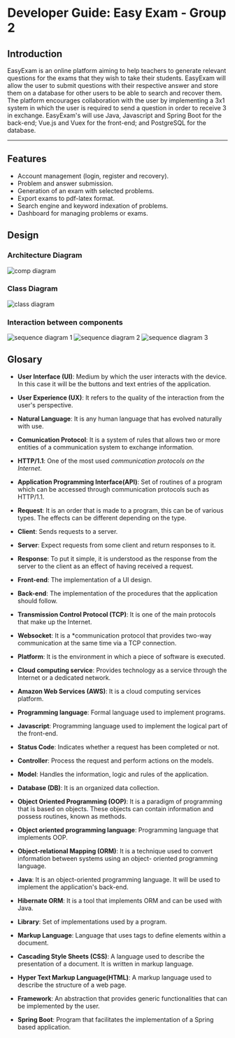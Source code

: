 # Developer Guide: Easy Exam - Group 2

## Introduction
EasyExam is an online platform aiming to help teachers to generate relevant questions for the exams that they wish to take their students. EasyExam will allow the user to submit questions with their respective answer and store them on a database for other users to be able to search and recover them. The platform encourages collaboration with the user by implementing a 3x1 system in which the user is required to send a question in order to receive 3 in exchange.
EasyExam's will use Java,  Javascript and Spring Boot for the back-end; Vue.js and Vuex for the front-end; and PostgreSQL for the database.

---

## Features

- Account management (login, register and recovery).
- Problem and answer submission.
- Generation of an exam with selected problems.
- Export exams to pdf-latex format.
- Search engine and keyword indexation of problems.
- Dashboard for managing problems or exams.

## Design

### Architecture Diagram
![comp diagram]()

### Class Diagram
![class diagram]()

### Interaction between components
![sequence diagram 1](createProblem.jpeg)
![sequence diagram 2]()
![sequence diagram 3]()

## Glosary

- **User Interface (UI)**: Medium by which the user interacts with the device. In this case it will be the buttons and text entries of the application.

- **User Experience (UX)**: It refers to the quality of the interaction from the user's perspective.

- **Natural Language**: It is any human language that has evolved naturally with use.

- **Comunication Protocol**: It is a system of rules that allows two or more entities of a communication system to exchange information.

- **HTTP/1.1**: One of the most used *communication protocols on the Internet*.

- **Application Programming Interface(API)**: Set of routines of a program which can be accessed through communication protocols such as HTTP/1.1.

- **Request**: It is an order that is made to a program, this can be of various types. The effects can be different depending on the type.

- **Client**: Sends requests to a server.

- **Server**: Expect requests from some client and return responses to it.

- **Response**: To put it simple, it is understood as the response from the server to the client as an effect of having received a request.

- **Front-end**: The implementation of a UI design.

- **Back-end**: The implementation of the procedures that the application should follow.

- **Transmission Control Protocol (TCP)**: It is one of the main protocols that make up the Internet.

- **Websocket**: It is a \*communication protocol that provides two-way communication at the same time via a TCP connection.

- **Platform**: It is the environment in which a piece of software is executed.

- **Cloud computing service**: Provides technology as a service through the Internet or a dedicated network.

- **Amazon Web Services (AWS)**: It is a cloud computing services platform.

- **Programming language**: Formal language used to implement programs.

- **Javascript**: Programming language used to implement the logical part of the front-end.

- **Status Code**: Indicates whether a request has been completed or not.

- **Controller**: Process the request and perform actions on the models.

- **Model**: Handles the information, logic and rules of the application.

- **Database (DB)**: It is an organized data collection.

- **Object Oriented Programming (OOP)**: It is a paradigm of programming that is based on objects. These objects can
contain information and possess routines, known as methods.

- **Object oriented programming language**: Programming language that implements OOP.

- **Object-relational Mapping (ORM)**: It is a technique used to convert information between systems using an object-
oriented programming language.

- **Java**: It is an object-oriented programming language. It will be used to implement the application's back-end.

- **Hibernate ORM**: It is a tool that implements ORM and can be used with Java.

- **Library**: Set of implementations used by a program.

- **Markup Language**: Language that uses tags to define elements within a document.

- **Cascading Style Sheets (CSS)**: A language used to describe the presentation of a document. It is written in markup
language.

- **Hyper Text Markup Language(HTML)**: A markup language used to describe the structure of a web page.

- **Framework**: An abstraction that provides generic functionalities that can be implemented by the user.

- **Spring Boot**: Program that facilitates the implementation of a Spring based application.
